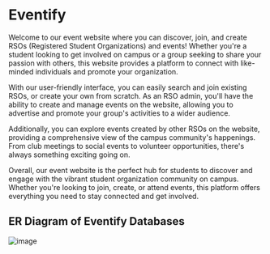 # Eventify

Welcome to our event website where you can discover, join, and create RSOs (Registered Student Organizations) and events! Whether you're a student looking to get involved on campus or a group seeking to share your passion with others, this website provides a platform to connect with like-minded individuals and promote your organization.

With our user-friendly interface, you can easily search and join existing RSOs, or create your own from scratch. As an RSO admin, you'll have the ability to create and manage events on the website, allowing you to advertise and promote your group's activities to a wider audience.

Additionally, you can explore events created by other RSOs on the website, providing a comprehensive view of the campus community's happenings. From club meetings to social events to volunteer opportunities, there's always something exciting going on.

Overall, our event website is the perfect hub for students to discover and engage with the vibrant student organization community on campus. Whether you're looking to join, create, or attend events, this platform offers everything you need to stay connected and get involved.

ER Diagram of Eventify Databases
-
![image](https://drive.google.com/uc?export=view&id=1Kbe_vESmtx_9INXfo882ajOL1UFxJ56R)
